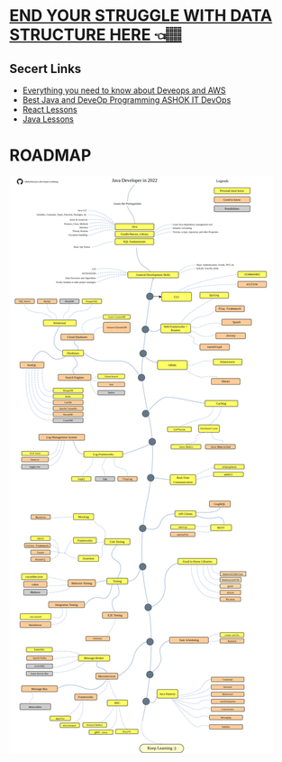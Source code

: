 # [END YOUR STRUGGLE WITH DATA STRUCTURE HERE 👈🏽](https://neetcode.io/practice)

## Secert Links
+ [Everything you need to know about Deveops and AWS](https://drive.google.com/drive/folders/1P15Mp_J4WtUnr3EU7aZf-tgdX6jquEYE)
+ [Best Java and DeveOp Programming ASHOK IT DevOps](https://drive.google.com/drive/folders/1q41_DOSmVDL__yZYs7zNUHc8Z1heLZWV)
+ [React Lessons](https://drive.google.com/drive/folders/1DHuk-5sls0bMfE0hqJWCUzKcVKLfjqJy)
+ [Java Lessons](https://drive.google.com/drive/folders/1DQl01unzlOrQmXrG05iOb38ROW22WVM2?usp=sharing)



# ROADMAP

<img src="https://github.com/Innocentsax/JAVA_BEGINNERS_ROADMAP_RESOURCES/blob/main/Java-Master-RoadMap/java-developer-roadmap.png">

<!-- ## Secert Links
+ [Everything you need to know about Deveops and AWS](https://drive.google.com/drive/folders/1P15Mp_J4WtUnr3EU7aZf-tgdX6jquEYE)
+ [Best Java and DeveOp Programming ASHOK IT DevOps](https://drive.google.com/drive/folders/1q41_DOSmVDL__yZYs7zNUHc8Z1heLZWV) -->
